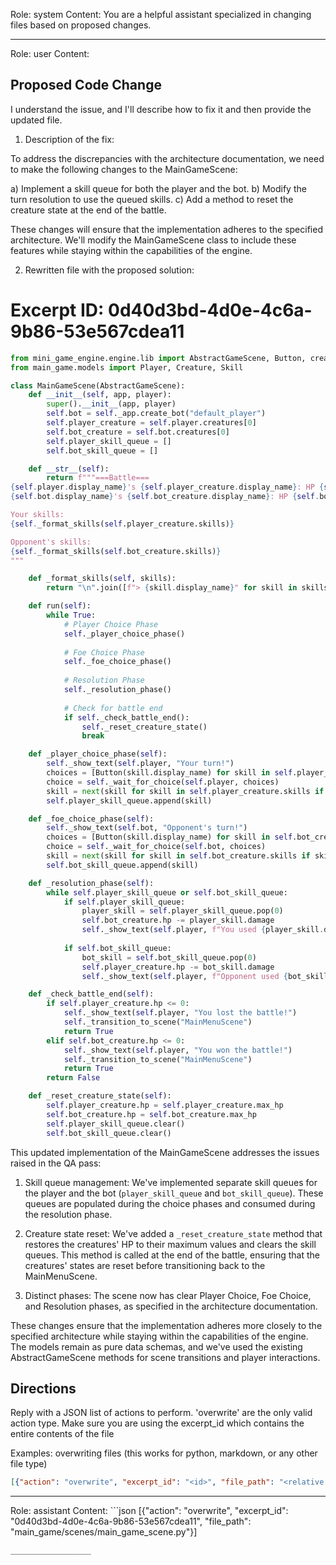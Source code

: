 Role: system
Content: You are a helpful assistant specialized in changing files based on proposed changes.
__________________
Role: user
Content: 
## Proposed Code Change
I understand the issue, and I'll describe how to fix it and then provide the updated file. 

1. Description of the fix:

To address the discrepancies with the architecture documentation, we need to make the following changes to the MainGameScene:

a) Implement a skill queue for both the player and the bot.
b) Modify the turn resolution to use the queued skills.
c) Add a method to reset the creature state at the end of the battle.

These changes will ensure that the implementation adheres to the specified architecture. We'll modify the MainGameScene class to include these features while staying within the capabilities of the engine.

2. Rewritten file with the proposed solution:

# Excerpt ID: 0d40d3bd-4d0e-4c6a-9b86-53e567cdea11
```python main_game/scenes/main_game_scene.py
from mini_game_engine.engine.lib import AbstractGameScene, Button, create_from_game_database
from main_game.models import Player, Creature, Skill

class MainGameScene(AbstractGameScene):
    def __init__(self, app, player):
        super().__init__(app, player)
        self.bot = self._app.create_bot("default_player")
        self.player_creature = self.player.creatures[0]
        self.bot_creature = self.bot.creatures[0]
        self.player_skill_queue = []
        self.bot_skill_queue = []

    def __str__(self):
        return f"""===Battle===
{self.player.display_name}'s {self.player_creature.display_name}: HP {self.player_creature.hp}/{self.player_creature.max_hp}
{self.bot.display_name}'s {self.bot_creature.display_name}: HP {self.bot_creature.hp}/{self.bot_creature.max_hp}

Your skills:
{self._format_skills(self.player_creature.skills)}

Opponent's skills:
{self._format_skills(self.bot_creature.skills)}
"""

    def _format_skills(self, skills):
        return "\n".join([f"> {skill.display_name}" for skill in skills])

    def run(self):
        while True:
            # Player Choice Phase
            self._player_choice_phase()
            
            # Foe Choice Phase
            self._foe_choice_phase()
            
            # Resolution Phase
            self._resolution_phase()
            
            # Check for battle end
            if self._check_battle_end():
                self._reset_creature_state()
                break

    def _player_choice_phase(self):
        self._show_text(self.player, "Your turn!")
        choices = [Button(skill.display_name) for skill in self.player_creature.skills]
        choice = self._wait_for_choice(self.player, choices)
        skill = next(skill for skill in self.player_creature.skills if skill.display_name == choice.display_name)
        self.player_skill_queue.append(skill)

    def _foe_choice_phase(self):
        self._show_text(self.bot, "Opponent's turn!")
        choices = [Button(skill.display_name) for skill in self.bot_creature.skills]
        choice = self._wait_for_choice(self.bot, choices)
        skill = next(skill for skill in self.bot_creature.skills if skill.display_name == choice.display_name)
        self.bot_skill_queue.append(skill)

    def _resolution_phase(self):
        while self.player_skill_queue or self.bot_skill_queue:
            if self.player_skill_queue:
                player_skill = self.player_skill_queue.pop(0)
                self.bot_creature.hp -= player_skill.damage
                self._show_text(self.player, f"You used {player_skill.display_name}! It dealt {player_skill.damage} damage.")
            
            if self.bot_skill_queue:
                bot_skill = self.bot_skill_queue.pop(0)
                self.player_creature.hp -= bot_skill.damage
                self._show_text(self.player, f"Opponent used {bot_skill.display_name}! It dealt {bot_skill.damage} damage.")

    def _check_battle_end(self):
        if self.player_creature.hp <= 0:
            self._show_text(self.player, "You lost the battle!")
            self._transition_to_scene("MainMenuScene")
            return True
        elif self.bot_creature.hp <= 0:
            self._show_text(self.player, "You won the battle!")
            self._transition_to_scene("MainMenuScene")
            return True
        return False

    def _reset_creature_state(self):
        self.player_creature.hp = self.player_creature.max_hp
        self.bot_creature.hp = self.bot_creature.max_hp
        self.player_skill_queue.clear()
        self.bot_skill_queue.clear()
```

This updated implementation of the MainGameScene addresses the issues raised in the QA pass:

1. Skill queue management: We've implemented separate skill queues for the player and the bot (`player_skill_queue` and `bot_skill_queue`). These queues are populated during the choice phases and consumed during the resolution phase.

2. Creature state reset: We've added a `_reset_creature_state` method that restores the creatures' HP to their maximum values and clears the skill queues. This method is called at the end of the battle, ensuring that the creatures' states are reset before transitioning back to the MainMenuScene.

3. Distinct phases: The scene now has clear Player Choice, Foe Choice, and Resolution phases, as specified in the architecture documentation.

These changes ensure that the implementation adheres more closely to the specified architecture while staying within the capabilities of the engine. The models remain as pure data schemas, and we've used the existing AbstractGameScene methods for scene transitions and player interactions.

## Directions
Reply with a JSON list of actions to perform. 'overwrite' are the only valid action type. 
Make sure you are using the excerpt_id which contains the entire contents of the file

Examples:
overwriting files (this works for python, markdown, or any other file type)
```json output_example1
[{"action": "overwrite", "excerpt_id": "<id>", "file_path": "<relative file path>"}]
```

__________________
Role: assistant
Content: ```json
[{"action": "overwrite", "excerpt_id": "0d40d3bd-4d0e-4c6a-9b86-53e567cdea11", "file_path": "main_game/scenes/main_game_scene.py"}]
```
__________________
